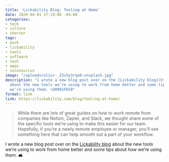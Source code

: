 ```yaml
---
title: 'Lickability Blog: Tooling at Home'
date: 2020-04-01 17:19:00 -04:00
categories:
- tech
- culture
- shorter
tags:
- work
- lickability
- tools
- software
- tech
- apps
- coronavirus
image: "/uploads/oliur-_Z3cXy3rqa0-unsplash.jpg"
description: "I wrote a new blog post over on the [Lickability blog](https://lickability.com/blog/)
  about the new tools we’re using to work from home better and some tips about _how_
  we’re using them. \U0001F6CB"
format: link
link: https://lickability.com/blog/tooling-at-home/
---
```


> While there are lots of great guides on how to work remote from companies like Notion, Zapier, and Slack, we thought share some of the specific tools we’re using to make this easier for our team. Hopefully, if you’re a newly remote employee or manager, you’ll see something here that can help smooth out a part of your workflow.

I wrote a new blog post over on the [Lickability blog](https://lickability.com/blog/) about the new tools we’re using to work from home better and some tips about _how_ we’re using them. 🛋